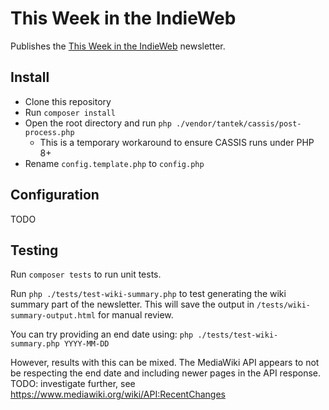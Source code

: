 # This Week in the IndieWeb

Publishes the [This Week in the IndieWeb](https://indieweb.org/this-week-in-the-indieweb) newsletter.

## Install

- Clone this repository
- Run `composer install`
- Open the root directory and run `php ./vendor/tantek/cassis/post-process.php`
  - This is a temporary workaround to ensure CASSIS runs under PHP 8+
- Rename `config.template.php` to `config.php`

## Configuration

TODO

## Testing

Run `composer tests` to run unit tests.

Run `php ./tests/test-wiki-summary.php` to test generating the wiki
summary part of the newsletter. This will save the output in
`/tests/wiki-summary-output.html` for manual review.

You can try providing an end date using:
`php ./tests/test-wiki-summary.php YYYY-MM-DD`

However, results with this can be mixed. The MediaWiki API appears
to not be respecting the end date and including newer pages in the
API response. TODO: investigate further, see https://www.mediawiki.org/wiki/API:RecentChanges

